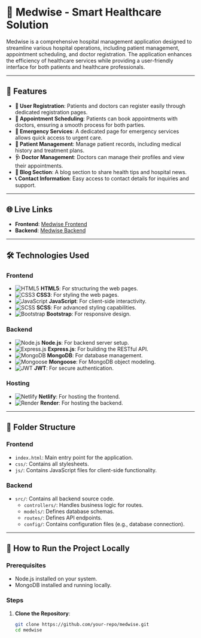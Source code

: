 # 🏥 Medwise - Smart Healthcare Solution

Medwise is a comprehensive hospital management application designed to streamline various hospital operations, including patient management, appointment scheduling, and doctor registration. The application enhances the efficiency of healthcare services while providing a user-friendly interface for both patients and healthcare professionals.

---

## 🌟 Features

- **👤 User Registration**: Patients and doctors can register easily through dedicated registration pages.
- **📅 Appointment Scheduling**: Patients can book appointments with doctors, ensuring a smooth process for both parties.
- **🚨 Emergency Services**: A dedicated page for emergency services allows quick access to urgent care.
- **📂 Patient Management**: Manage patient records, including medical history and treatment plans.
- **🩺 Doctor Management**: Doctors can manage their profiles and view their appointments.
- **📰 Blog Section**: A blog section to share health tips and hospital news.
- **📞 Contact Information**: Easy access to contact details for inquiries and support.

---

## 🌐 Live Links

- **Frontend**: [Medwise Frontend](https://medwise-smart-healthcare.netlify.app/)  
- **Backend**: [Medwise Backend](https://medwise-smart-healthcare.onrender.com/)

---

## 🛠️ Technologies Used

### **Frontend**
- ![HTML5](https://img.shields.io/badge/HTML5-E34F26?style=for-the-badge&logo=html5&logoColor=white) **HTML5**: For structuring the web pages.
- ![CSS3](https://img.shields.io/badge/CSS3-1572B6?style=for-the-badge&logo=css3&logoColor=white) **CSS3**: For styling the web pages.
- ![JavaScript](https://img.shields.io/badge/JavaScript-F7DF1E?style=for-the-badge&logo=javascript&logoColor=black) **JavaScript**: For client-side interactivity.
- ![SCSS](https://img.shields.io/badge/SCSS-CC6699?style=for-the-badge&logo=sass&logoColor=white) **SCSS**: For advanced styling capabilities.
- ![Bootstrap](https://img.shields.io/badge/Bootstrap-563D7C?style=for-the-badge&logo=bootstrap&logoColor=white) **Bootstrap**: For responsive design.

### **Backend**
- ![Node.js](https://img.shields.io/badge/Node.js-339933?style=for-the-badge&logo=node.js&logoColor=white) **Node.js**: For backend server setup.
- ![Express.js](https://img.shields.io/badge/Express.js-000000?style=for-the-badge&logo=express&logoColor=white) **Express.js**: For building the RESTful API.
- ![MongoDB](https://img.shields.io/badge/MongoDB-47A248?style=for-the-badge&logo=mongodb&logoColor=white) **MongoDB**: For database management.
- ![Mongoose](https://img.shields.io/badge/Mongoose-880000?style=for-the-badge&logoColor=white) **Mongoose**: For MongoDB object modeling.
- ![JWT](https://img.shields.io/badge/JWT-000000?style=for-the-badge&logo=jsonwebtokens&logoColor=white) **JWT**: For secure authentication.

### **Hosting**
- ![Netlify](https://img.shields.io/badge/Netlify-00C7B7?style=for-the-badge&logo=netlify&logoColor=white) **Netlify**: For hosting the frontend.
- ![Render](https://img.shields.io/badge/Render-46E3B7?style=for-the-badge&logo=render&logoColor=white) **Render**: For hosting the backend.

---

## 📂 Folder Structure

### **Frontend**
- `index.html`: Main entry point for the application.
- `css/`: Contains all stylesheets.
- `js/`: Contains JavaScript files for client-side functionality.

### **Backend**
- `src/`: Contains all backend source code.
  - `controllers/`: Handles business logic for routes.
  - `models/`: Defines database schemas.
  - `routes/`: Defines API endpoints.
  - `config/`: Contains configuration files (e.g., database connection).

---

## 🚀 How to Run the Project Locally

### Prerequisites
- Node.js installed on your system.
- MongoDB installed and running locally.

### Steps
1. **Clone the Repository**:
   ```bash
   git clone https://github.com/your-repo/medwise.git
   cd medwise
   

